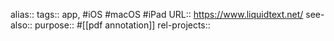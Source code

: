 alias::
tags:: app, #iOS #macOS #iPad
URL:: https://www.liquidtext.net/
see-also::
purpose:: #[[pdf annotation]]
rel-projects::
